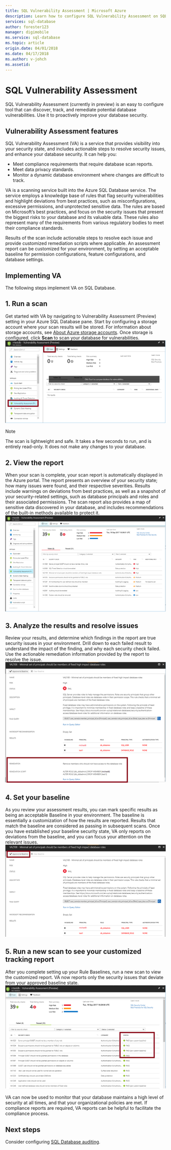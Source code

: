 ```yaml
---
title: SQL Vulnerability Assessment | Microsoft Azure
description: Learn how to configure SQL Vulnerability Assessment on SQL Database.
services: sql-database
author: forester123
manager: digimobile
ms.service: sql-database
ms.topic: article
origin.date: 04/01/2018
ms.date: 04/17/2018
ms.author: v-johch
ms.assetid:  
---
```


# SQL Vulnerability Assessment

SQL Vulnerability Assessment (currently in preview) is an easy to configure tool that can discover, track, and remediate potential database vulnerabilities. Use it to proactively improve your database security.  

## Vulnerability Assessment features  
SQL Vulnerability Assessment (VA) is a service that provides visibility into your security state, and includes actionable steps to resolve security issues, and enhance your database security. It can help you:  
- Meet compliance requirements that require database scan reports.  
- Meet data privacy standards.  
- Monitor a dynamic database environment where changes are difficult to track.  

VA is a scanning service built into the Azure SQL Database service. The service employs a knowledge base of rules that flag security vulnerabilities and highlight deviations from best practices, such as misconfigurations, excessive permissions, and unprotected sensitive data. The rules are based on Microsoft’s best practices, and focus on the security issues that present the biggest risks to your database and its valuable data. These rules also represent many of the requirements from various regulatory bodies to meet their compliance standards.  

Results of the scan include actionable steps to resolve each issue and provide customized remediation scripts where applicable. An assessment report can be customized for your environment, by setting an acceptable baseline for permission configurations, feature configurations, and database settings.   

## Implementing VA  
The following steps implement VA on SQL Database.  

## 1. Run a scan  
Get started with VA by navigating to Vulnerability Assessment (Preview) setting in your Azure SQL Database pane. Start by configuring a storage account where your scan results will be stored. For information about storage accounts, see [About Azure storage accounts](../storage/common/storage-create-storage-account.md). Once storage is configured, click **Scan** to scan your database for vulnerabilities.  
![Scan a database](./media/sql-vulnerability-assessment/pp_va_initialize.png)  
  > [!NOTE]   
  > The scan is lightweight and safe. It takes a few seconds to run, and is entirely read-only. It does not make any changes to your database.  

## 2. View the report  
When your scan is complete, your scan report is automatically displayed in the Azure portal. The report presents an overview of your security state; how many issues were found, and their respective severities. Results include warnings on deviations from best practices, as well as a snapshot of your security-related settings, such as database principals and roles and their associated permissions. The scan report also provides a map of sensitive data discovered in your database, and includes recommendations of the built-in methods available to protect it.  
![View the report](./media/sql-vulnerability-assessment/pp_main_getstarted.png)  

## 3. Analyze the results and resolve issues  
Review your results, and determine which findings in the report are true security issues in your environment. Drill down to each failed result to understand the impact of the finding, and why each security check failed. Use the actionable remediation information provided by the report to resolve the issue.  
![Analyze the report](./media/sql-vulnerability-assessment/pp_fail_rule_show_remediation.png)    

## 4. Set your baseline  
As you review your assessment results, you can mark specific results as being an acceptable Baseline in your environment. The baseline is essentially a customization of how the results are reported. Results that match the baseline are considered as passing in subsequent scans. Once you have established your baseline security state, VA only reports on deviations from the baseline, and you can focus your attention on the relevant issues.  
![Set your baseline](./media/sql-vulnerability-assessment/pp_fail_rule_show_baseline.png)  

## 5. Run a new scan to see your customized tracking report  
After you complete setting up your Rule Baselines, run a new scan to view the customized report. VA now reports only the security issues that deviate from your approved baseline state.  
![View your customized report](./media/sql-vulnerability-assessment/pp_pass_main_with_baselines.png)  

VA can now be used to monitor that your database maintains a high level of security at all times, and that your organizational policies are met. If compliance reports are required, VA reports can be helpful to facilitate the compliance process.  

## Next steps  

Consider configuring [SQL Database auditing](sql-database-auditing.md).  
